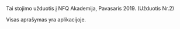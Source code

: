 Tai stojimo užduotis į NFQ Akademija, Pavasaris 2019. (Užduotis Nr.2)

Visas aprašymas yra aplikacijoje.

